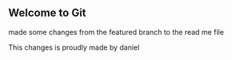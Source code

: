 ## Welcome to Git

made some changes from the featured branch to the read me file

This changes is proudly made by daniel
